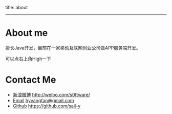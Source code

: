 title: about

---

# About me

擅长Java开发，目前在一家移动互联网创业公司做APP服务端开发。   
    

可以点右上角High一下

# Contact Me

* [新浪微博](http://weibo.com/s0ftware/) http://weibo.com/s0ftware/
* [Email](mailto:hyyangfan@gmail.com)  hyyangfan@gmail.com
* [Github](https://github.com/sail-y) https://github.com/sail-y